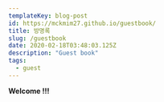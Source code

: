 ```yaml
---
templateKey: blog-post
id: https://mckmim27.github.io/guestbook/
title: 방명록
slug: /guestbook
date: 2020-02-18T03:48:03.125Z
description: "Guest book"
tags:
  - guest
---
```


<b>Welcome !!!</b>
